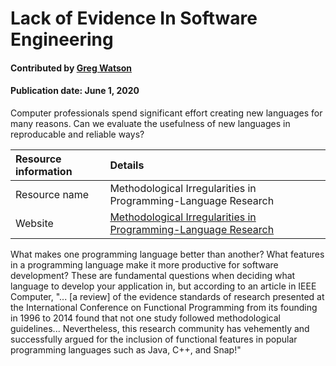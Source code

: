 # Lack of Evidence In Software Engineering

#### Contributed by [Greg Watson](https://github.com/jarrah42)

#### Publication date: June 1, 2020

Computer professionals spend significant effort creating new languages for
many reasons. Can we evaluate the usefulness of new languages in reproducable
and reliable ways?


Resource information | Details 
 :--- | :--- 
 Resource name | Methodological Irregularities in Programming-Language Research
 Website | [Methodological Irregularities in Programming-Language Research](https://ieeexplore.ieee.org/document/7999115)


What makes one programming language better than another? What features in a programming language make
it more productive for software development? These are fundamental questions when deciding what language
to develop your application in, but according to an article in IEEE Computer, "... [a review] of the evidence standards 
of research presented at the International Conference on Functional Programming from its founding in 1996 to 2014 found that 
not one study followed methodological guidelines... Nevertheless, this research community has vehemently 
and successfully argued for the inclusion of functional features in popular programming languages such as Java, C++, 
and Snap!"


<!--- #### Publication date: June 1, 2020 -->


 <!---
 Publish: no
 Categories: Development 
 Categories: Better Development
 Topics: Programming languages
 Level: 2
 Prerequisites: none
 Aggregate: none
 --->

